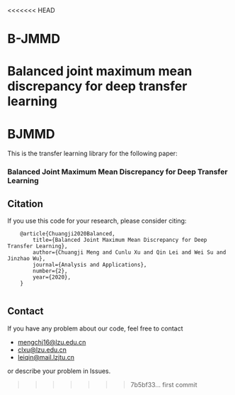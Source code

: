 <<<<<<< HEAD
# B-JMMD
Balanced joint maximum mean discrepancy for deep transfer learning
=======
# BJMMD

This is the transfer learning library for the following paper:

### Balanced Joint Maximum Mean Discrepancy for Deep Transfer Learning 

## Citation
If you use this code for your research, please consider citing:
```
    @article{Chuangji2020Balanced,
        title={Balanced Joint Maximum Mean Discrepancy for Deep Transfer Learning},
        author={Chuangji Meng and Cunlu Xu and Qin Lei and Wei Su and Jinzhao Wu},
        journal={Analysis and Applications},
        number={2},
        year={2020},
    }
        
```

## Contact
If you have any problem about our code, feel free to contact 
- mengchj16@lzu.edu.cn
- clxu@lzu.edu.cn
- leiqin@mail.lzjtu.cn

or describe your problem in Issues.
>>>>>>> 7b5bf33... first commit
